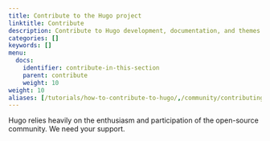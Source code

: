 ```yaml
---
title: Contribute to the Hugo project
linktitle: Contribute
description: Contribute to Hugo development, documentation, and themes.
categories: []
keywords: []
menu:
  docs:
    identifier: contribute-in-this-section
    parent: contribute
    weight: 10
weight: 10
aliases: [/tutorials/how-to-contribute-to-hugo/,/community/contributing/]
---
```


Hugo relies heavily on the enthusiasm and participation of the open-source community. We need your support.
